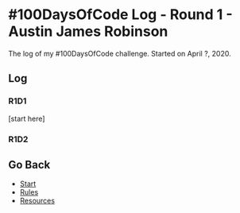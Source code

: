 # #100DaysOfCode Log - Round 1 - Austin James Robinson

The log of my #100DaysOfCode challenge. Started on April ?, 2020.

## Log

### R1D1 
[start here]

### R1D2




## Go Back
* [Start](README.md)
* [Rules](rules.md)
* [Resources](resources.md)